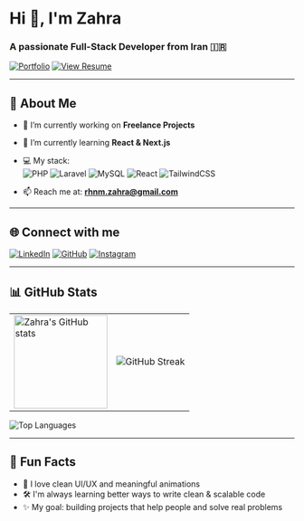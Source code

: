 # Hi 👋, I'm Zahra
### A passionate Full-Stack Developer from Iran 🇮🇷

[![Portfolio](https://img.shields.io/badge/My_Website-zrahnama.ir-%239F7AEA?style=flat&logo=globe&logoColor=white)](https://zrahnama.ir)
[![View Resume](https://img.shields.io/badge/📄_View_Resume-PDF-blueviolet)](https://github.com/rahnamazahra/resume/blob/main/Resume.pdf)

---

## 🚀 About Me

- 🔭 I’m currently working on **Freelance Projects**
- 🌱 I’m currently learning **React & Next.js**
- 💻 My stack:  
  ![PHP](https://img.shields.io/badge/PHP-777BB4?style=flat&logo=php&logoColor=white) 
  ![Laravel](https://img.shields.io/badge/Laravel-E74430?style=flat&logo=laravel&logoColor=white)
  ![MySQL](https://img.shields.io/badge/MySQL-005C84?style=flat&logo=mysql&logoColor=white)
  ![React](https://img.shields.io/badge/React-20232a?style=flat&logo=react&logoColor=61dafb)
  ![TailwindCSS](https://img.shields.io/badge/TailwindCSS-06B6D4?style=flat&logo=tailwindcss&logoColor=white)

- 📫 Reach me at: **rhnm.zahra@gmail.com**

---

## 🌐 Connect with me

[![LinkedIn](https://img.shields.io/badge/LinkedIn-%230077B5?style=flat&logo=linkedin&logoColor=white)](https://linkedin.com/in/zahrarahnama) 
[![GitHub](https://img.shields.io/badge/GitHub-%23181717?style=flat&logo=github&logoColor=white)](https://github.com/rahnamazahra)
[![Instagram](https://img.shields.io/badge/Instagram-%23E4405F?style=flat&logo=instagram&logoColor=white)](https://instagram.com/zahra_rahnama_1369)

---

## 📊 GitHub Stats

<table>
  <tr>
    <td>
      <img src="https://github-readme-stats.vercel.app/api?username=rahnamazahra&show_icons=true&theme=radical" alt="Zahra's GitHub stats" height="165"/>
    </td>
    <td>
      <img src="https://github-readme-streak-stats.herokuapp.com/?user=rahnamazahra&theme=radical&hide_border=true" alt="GitHub Streak"/>
    </td>
  </tr>
</table>

<img src="https://github-readme-stats.vercel.app/api/top-langs/?username=rahnamazahra&theme=radical&layout=compact&hide_border=true" alt="Top Languages" />

---

## 🧠 Fun Facts

- 🎨 I love clean UI/UX and meaningful animations  
- 🛠 I'm always learning better ways to write clean & scalable code  
- ✨ My goal: building projects that help people and solve real problems  
